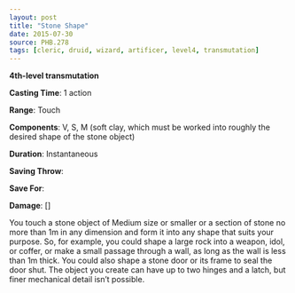 ```yaml
---
layout: post
title: "Stone Shape"
date: 2015-07-30
source: PHB.278
tags: [cleric, druid, wizard, artificer, level4, transmutation]
---
```


**4th-level transmutation**

**Casting Time**: 1 action

**Range**: Touch

**Components**: V, S, M (soft clay, which must be worked into roughly the desired shape of the stone object)

**Duration**: Instantaneous

**Saving Throw**:

**Save For**:

**Damage**: []

You touch a stone object of Medium size or smaller or a section of stone no more than 1m in any dimension and form it into any shape that suits your purpose. So, for example, you could shape a large rock into a weapon, idol, or coffer, or make a small passage through a wall, as long as the wall is less than 1m thick. You could also shape a stone door or its frame to seal the door shut. The object you create can have up to two hinges and a latch, but finer mechanical detail isn’t possible.
